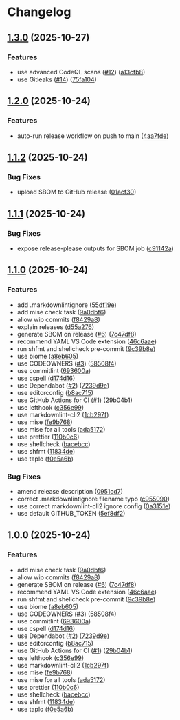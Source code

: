 # Changelog

## [1.3.0](https://github.com/jrykr/repo-template/compare/v1.2.0...v1.3.0) (2025-10-27)


### Features

* use advanced CodeQL scans ([#12](https://github.com/jrykr/repo-template/issues/12)) ([a13cfb8](https://github.com/jrykr/repo-template/commit/a13cfb8b2392ee3e062e9a9d318e9eb3e843cdde))
* use Gitleaks ([#14](https://github.com/jrykr/repo-template/issues/14)) ([75fa104](https://github.com/jrykr/repo-template/commit/75fa1048f91a0367b1a4a0e6344726844540f3a1))

## [1.2.0](https://github.com/jrykr/repo-template/compare/v1.1.2...v1.2.0) (2025-10-24)


### Features

* auto-run release workflow on push to main ([4aa7fde](https://github.com/jrykr/repo-template/commit/4aa7fdecf7aa42442e77e85f5160b7d24a2ea725))

## [1.1.2](https://github.com/jrykr/repo-template/compare/v1.1.1...v1.1.2) (2025-10-24)


### Bug Fixes

* upload SBOM to GitHub release ([01acf30](https://github.com/jrykr/repo-template/commit/01acf3060bffe56134dcfe557f9268cbf51e5660))

## [1.1.1](https://github.com/jrykr/repo-template/compare/v1.1.0...v1.1.1) (2025-10-24)


### Bug Fixes

* expose release-please outputs for SBOM job ([c91142a](https://github.com/jrykr/repo-template/commit/c91142a10db2deb5f0b3e52d06d9964fa9160a52))

## [1.1.0](https://github.com/jrykr/repo-template/compare/v1.0.0...v1.1.0) (2025-10-24)


### Features

* add .markdownlintignore ([55df19e](https://github.com/jrykr/repo-template/commit/55df19ed2fc24245e6a63968c76e03796aa903d3))
* add mise check task ([9a0dbf6](https://github.com/jrykr/repo-template/commit/9a0dbf6c98452b0104ec30d7b407599164125e8e))
* allow wip commits ([f8429a8](https://github.com/jrykr/repo-template/commit/f8429a80659f418a90ce7053fa70ac0150220524))
* explain releases ([d55a276](https://github.com/jrykr/repo-template/commit/d55a2762741d18d87add23a3b963c638df3b1210))
* generate SBOM on release ([#6](https://github.com/jrykr/repo-template/issues/6)) ([7c47df8](https://github.com/jrykr/repo-template/commit/7c47df8e66245ea00b6ccc5fac45997cb22e1559))
* recommend YAML VS Code extension ([46c6aae](https://github.com/jrykr/repo-template/commit/46c6aae7cdf83ca9037a9b412728f75560d77491))
* run shfmt and shellcheck pre-commit ([9c39b8e](https://github.com/jrykr/repo-template/commit/9c39b8e68dfbc6093e8b99a281b8a6dfcc2570ea))
* use biome ([a8eb605](https://github.com/jrykr/repo-template/commit/a8eb6057f8c7b4a0d1ddec742aded0fef01248f8))
* use CODEOWNERS ([#3](https://github.com/jrykr/repo-template/issues/3)) ([58508f4](https://github.com/jrykr/repo-template/commit/58508f42f667f6378e7fec531c6f2b4a0fb38ccd))
* use commitlint ([693600a](https://github.com/jrykr/repo-template/commit/693600aa99e1d84e74167dbe78a0f59f38c96354))
* use cspell ([d174d16](https://github.com/jrykr/repo-template/commit/d174d16edfa7c5c5c502b0ee60d09b9083657f68))
* use Dependabot ([#2](https://github.com/jrykr/repo-template/issues/2)) ([7239d9e](https://github.com/jrykr/repo-template/commit/7239d9eb37d8d219142206f498169697acdea958))
* use editorconfig ([b8ac715](https://github.com/jrykr/repo-template/commit/b8ac715542162613e0a7ddd556a4d8b5e81a3f90))
* use GitHub Actions for CI ([#1](https://github.com/jrykr/repo-template/issues/1)) ([29b04b1](https://github.com/jrykr/repo-template/commit/29b04b184f2cb6fe1f15139d972287c440c3e36b))
* use lefthook ([c356e99](https://github.com/jrykr/repo-template/commit/c356e9903b4479dff588d214d4bb46d138f5af8f))
* use markdownlint-cli2 ([1cb297f](https://github.com/jrykr/repo-template/commit/1cb297f75c807fc458f13f0244c1516292d9f4ad))
* use mise ([fe9b768](https://github.com/jrykr/repo-template/commit/fe9b768607a4b538cfcdebf527d1e7cfde88b265))
* use mise for all tools ([ada5172](https://github.com/jrykr/repo-template/commit/ada51725581184d511dc612e6bf3ba0d69c42786))
* use prettier ([110b0c6](https://github.com/jrykr/repo-template/commit/110b0c6f03771bd54ae100703ede8b96b932c244))
* use shellcheck ([bacebcc](https://github.com/jrykr/repo-template/commit/bacebcc59c3789eb7e920d5d7621ebbb4da3e1e6))
* use shfmt ([11834de](https://github.com/jrykr/repo-template/commit/11834dec88d07feac51e8d4fa5630ed154052ca6))
* use taplo ([f0e5a6b](https://github.com/jrykr/repo-template/commit/f0e5a6bffc96013d094577f5a7942efe910c9988))


### Bug Fixes

* amend release description ([0951cd7](https://github.com/jrykr/repo-template/commit/0951cd72ca9cb45bc3506fe8405e603d479ba27a))
* correct .markdownlintignore filename typo ([c955090](https://github.com/jrykr/repo-template/commit/c9550903d83812815236b39f5316d0db2c48f221))
* use correct markdownlint-cli2 ignore config ([0a3151e](https://github.com/jrykr/repo-template/commit/0a3151e6221a2904a636ef7714f028af5ccf2ab0))
* use default GITHUB_TOKEN ([5ef8df2](https://github.com/jrykr/repo-template/commit/5ef8df2e90d52ba85f13614f59809e91aaca1dfe))

## 1.0.0 (2025-10-24)


### Features

* add mise check task ([9a0dbf6](https://github.com/jrykr/repo-template/commit/9a0dbf6c98452b0104ec30d7b407599164125e8e))
* allow wip commits ([f8429a8](https://github.com/jrykr/repo-template/commit/f8429a80659f418a90ce7053fa70ac0150220524))
* generate SBOM on release ([#6](https://github.com/jrykr/repo-template/issues/6)) ([7c47df8](https://github.com/jrykr/repo-template/commit/7c47df8e66245ea00b6ccc5fac45997cb22e1559))
* recommend YAML VS Code extension ([46c6aae](https://github.com/jrykr/repo-template/commit/46c6aae7cdf83ca9037a9b412728f75560d77491))
* run shfmt and shellcheck pre-commit ([9c39b8e](https://github.com/jrykr/repo-template/commit/9c39b8e68dfbc6093e8b99a281b8a6dfcc2570ea))
* use biome ([a8eb605](https://github.com/jrykr/repo-template/commit/a8eb6057f8c7b4a0d1ddec742aded0fef01248f8))
* use CODEOWNERS ([#3](https://github.com/jrykr/repo-template/issues/3)) ([58508f4](https://github.com/jrykr/repo-template/commit/58508f42f667f6378e7fec531c6f2b4a0fb38ccd))
* use commitlint ([693600a](https://github.com/jrykr/repo-template/commit/693600aa99e1d84e74167dbe78a0f59f38c96354))
* use cspell ([d174d16](https://github.com/jrykr/repo-template/commit/d174d16edfa7c5c5c502b0ee60d09b9083657f68))
* use Dependabot ([#2](https://github.com/jrykr/repo-template/issues/2)) ([7239d9e](https://github.com/jrykr/repo-template/commit/7239d9eb37d8d219142206f498169697acdea958))
* use editorconfig ([b8ac715](https://github.com/jrykr/repo-template/commit/b8ac715542162613e0a7ddd556a4d8b5e81a3f90))
* use GitHub Actions for CI ([#1](https://github.com/jrykr/repo-template/issues/1)) ([29b04b1](https://github.com/jrykr/repo-template/commit/29b04b184f2cb6fe1f15139d972287c440c3e36b))
* use lefthook ([c356e99](https://github.com/jrykr/repo-template/commit/c356e9903b4479dff588d214d4bb46d138f5af8f))
* use markdownlint-cli2 ([1cb297f](https://github.com/jrykr/repo-template/commit/1cb297f75c807fc458f13f0244c1516292d9f4ad))
* use mise ([fe9b768](https://github.com/jrykr/repo-template/commit/fe9b768607a4b538cfcdebf527d1e7cfde88b265))
* use mise for all tools ([ada5172](https://github.com/jrykr/repo-template/commit/ada51725581184d511dc612e6bf3ba0d69c42786))
* use prettier ([110b0c6](https://github.com/jrykr/repo-template/commit/110b0c6f03771bd54ae100703ede8b96b932c244))
* use shellcheck ([bacebcc](https://github.com/jrykr/repo-template/commit/bacebcc59c3789eb7e920d5d7621ebbb4da3e1e6))
* use shfmt ([11834de](https://github.com/jrykr/repo-template/commit/11834dec88d07feac51e8d4fa5630ed154052ca6))
* use taplo ([f0e5a6b](https://github.com/jrykr/repo-template/commit/f0e5a6bffc96013d094577f5a7942efe910c9988))

